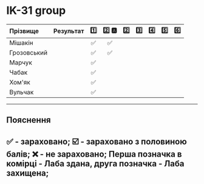 # IK-31 group

| Прізвище    | Результат  | :one: | :two: :a: | :two: | :three: | :four: | :five: | :six: |
| :---------- | :---: |:-------------------------------------:|:-------------------------------------:|:-------------------------------------:|:-------------------------------------:|:-------------------------------------:|:-------------------------------------:|:-------------------------------------:|
| Мішакін     | | :white_check_mark: | :white_check_mark: |  |  |  |  | |
| Грозовський | | :white_check_mark: | :white_check_mark: |  |  |  |  | |
| Марчук      | | :white_check_mark: |  |  |  |  |  | |
| Чабак       | | :white_check_mark: |  |  |  |  |  | |
| Хом'як      | | :white_check_mark: |  |  |  |  |  | |
| Вульчак     | | :white_check_mark: |  |  |  |  |  | |

---
## Пояснення
:white_check_mark: - зараховано;
:ballot_box_with_check: - зараховано з половиною балів;
:x: - не зараховано;
Перша позначка в комірці - Лаба здана, друга позначка - Лаба захищена;
---
